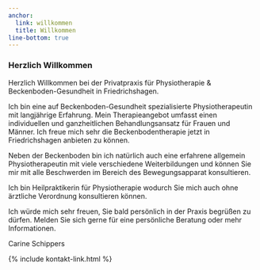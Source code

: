 ```yaml
---
anchor:
  link: willkommen
  title: Willkommen
line-bottom: true
---
```


### Herzlich Willkommen
Herzlich Willkommen
bei der Privatpraxis für Physiotherapie & Beckenboden-Gesundheit in Friedrichshagen.

Ich bin eine auf Beckenboden-Gesundheit spezialisierte Physiotherapeutin mit langjährige Erfahrung. Mein Therapieangebot umfasst einen individuellen und ganzheitlichen Behandlungsansatz für Frauen und Männer.
Ich freue mich sehr die Beckenbodentherapie jetzt in Friedrichshagen anbieten zu können.

Neben der Beckenboden bin ich natürlich auch eine erfahrene allgemein Physiotherapeutin mit viele verschiedene Weiterbildungen und können Sie mir mit alle Beschwerden im Bereich des Bewegungsapparat konsultieren.

Ich bin Heilpraktikerin für Physiotherapie wodurch Sie mich auch ohne ärztliche Verordnung konsultieren können.

Ich würde mich sehr freuen, Sie bald persönlich in der Praxis begrüßen zu dürfen.
Melden Sie sich gerne für eine persönliche Beratung oder mehr Informationen.

Carine Schippers

<div>{% include kontakt-link.html %}</div>

